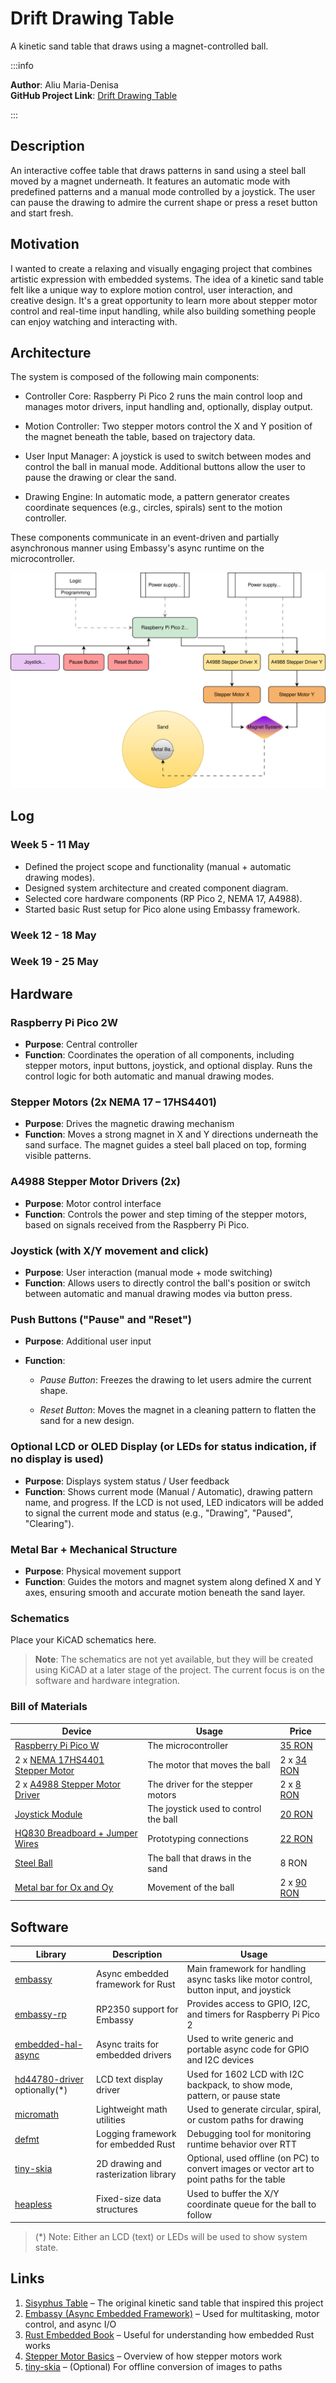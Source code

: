 # Drift Drawing Table
A kinetic sand table that draws using a magnet-controlled ball.

:::info 

**Author**: Aliu Maria-Denisa \
**GitHub Project Link**: [Drift Drawing Table](https://github.com/UPB-PMRust-Students/proiect-mariaaliu)

:::

## Description

An interactive coffee table that draws patterns in sand using a steel ball moved by a magnet underneath. It features an automatic mode with predefined patterns and a manual mode controlled by a joystick. The user can pause the drawing to admire the current shape or press a reset button and start fresh.

## Motivation

I wanted to create a relaxing and visually engaging project that combines artistic expression with embedded systems. The idea of a kinetic sand table felt like a unique way to explore motion control, user interaction, and creative design. It's a great opportunity to learn more about stepper motor control and real-time input handling, while also building something people can enjoy watching and interacting with.

## Architecture 

The system is composed of the following main components:

- Controller Core: Raspberry Pi Pico 2 runs the main control loop and manages motor drivers, input handling and, optionally, display output.

- Motion Controller: Two stepper motors control the X and Y position of the magnet beneath the table, based on trajectory data.

- User Input Manager: A joystick is used to switch between modes and control the ball in manual mode. Additional buttons allow the user to pause the drawing or clear the sand.

- Drawing Engine: In automatic mode, a pattern generator creates coordinate sequences (e.g., circles, spirals) sent to the motion controller.

These components communicate in an event-driven and partially asynchronous manner using Embassy's async runtime on the microcontroller.

![alt text](schematics.drawio.svg)

## Log

<!-- write your progress here every week -->

### Week 5 - 11 May
- Defined the project scope and functionality (manual + automatic drawing modes).
- Designed system architecture and created component diagram.
- Selected core hardware components (RP Pico 2, NEMA 17, A4988).
- Started basic Rust setup for Pico alone using Embassy framework.

### Week 12 - 18 May

### Week 19 - 25 May

## Hardware

### Raspberry Pi Pico 2W

- **Purpose**: Central controller
- **Function**: Coordinates the operation of all components, including stepper motors, input buttons, joystick, and optional display. Runs the control logic for both automatic and manual drawing modes.

### Stepper Motors (2x NEMA 17 – 17HS4401)

- **Purpose**: Drives the magnetic drawing mechanism
- **Function**: Moves a strong magnet in X and Y directions underneath the sand surface. The magnet guides a steel ball placed on top, forming visible patterns.

### A4988 Stepper Motor Drivers (2x)

- **Purpose**: Motor control interface
- **Function**: Controls the power and step timing of the stepper motors, based on signals received from the Raspberry Pi Pico.

### Joystick (with X/Y movement and click)

- **Purpose**: User interaction (manual mode + mode switching)
- **Function**: Allows users to directly control the ball's position or switch between automatic and manual drawing modes via button press.

### Push Buttons ("Pause" and "Reset")

- **Purpose**: Additional user input
- **Function**:

    - *Pause Button*: Freezes the drawing to let users admire the current shape.

    - *Reset Button*: Moves the magnet in a cleaning pattern to flatten the sand for a new design.

### Optional LCD or OLED Display (or LEDs for status indication, if no display is used)

- **Purpose**: Displays system status / User feedback
- **Function**: Shows current mode (Manual / Automatic), drawing pattern name, and progress.
If the LCD is not used, LED indicators will be added to signal the current mode and status (e.g., "Drawing", "Paused", "Clearing").

### Metal Bar + Mechanical Structure

- **Purpose**: Physical movement support
- **Function**: Guides the motors and magnet system along defined X and Y axes, ensuring smooth and accurate motion beneath the sand layer.

### Schematics

Place your KiCAD schematics here.

> **Note**: The schematics are not yet available, but they will be created using KiCAD
at a later stage of the project. The current focus is on the software and hardware integration.

### Bill of Materials

<!-- Fill out this table with all the hardware components that you might need.

The format is 
```
| [Device](link://to/device) | This is used ... | [price](link://to/store) |

```

-->

| Device | Usage | Price |
|--------|--------|-------|
| [Raspberry Pi Pico W](https://www.raspberrypi.com/documentation/microcontrollers/raspberry-pi-pico.html) | The microcontroller | [35 RON](https://www.optimusdigital.ro/ro/placi-raspberry-pi/13327-raspberry-pi-pico-2-w.html?search_query=5056561803975&results=1) |
| 2 x [NEMA 17HS4401 Stepper Motor](https://www.alldatasheet.com/datasheet-pdf/pdf/1245671/NINGBO/17HS4401.html) | The motor that moves the ball | 2 x [34 RON](https://www.optimusdigital.ro/ro/motoare-motoare-pas-cu-pas/5057-motor-pas-cu-pas-17hs4401-17-a-40-ncm.html?search_query=0104110000039231&results=1) |
| 2 x  [A4988 Stepper Motor Driver](https://www.pololu.com/product/1182) | The driver for the stepper motors | 2 x [8 RON](https://www.optimusdigital.ro/ro/drivere-de-motoare-pas-cu-pas/155-driver-pentru-motoare-pas-cu-pas-a4988.html?search_query=0104110000000040&results=1) |
| [Joystick Module](https://handsontec.com/dataspecs/module/Arduino%20Shield/Joystick%20Shield.pdf) | The joystick used to control the ball | [20 RON](https://www.optimusdigital.ro/ro/shield-uri-pentru-arduino/1283-shield-joystick-pentru-arduino.html?search_query=0104110000009807&results=1) |
| [HQ830 Breadboard + Jumper Wires](https://www.optimusdigital.ro/ro/cautare?controller=search&orderby=position&orderway=desc&search_query=Kit+Breadboard+HQ830+cu+Fire+%C8%99i+Surs%C4%83&submit_search=) | Prototyping connections | [22 RON](https://www.optimusdigital.ro/ro/cautare?controller=search&orderby=position&orderway=desc&search_query=Kit+Breadboard+HQ830+cu+Fire+%C8%99i+Surs%C4%83&submit_search=) |
| [Steel Ball](https://euromagnet.ro/bil-magnetic-neodim-13mm-n40?gad_source=1&gad_campaignid=21662404508&gclid=Cj0KCQjw2tHABhCiARIsANZzDWooYVeVaVG_7j-K9WNkBQOXlxx8pOWa-ywj-nRS9EYUWV7GFKytoYEaAsNHEALw_wcB) | The ball that draws in the sand | 8 RON |
| [Metal bar for Ox and Oy](https://www.temu.com/ul/kuiper/un9.html?subj=coupon-un&_bg_fs=1&_p_jump_id=895&_x_vst_scene=adg&goods_id=601099563639421&sku_id=17592407214716&adg_ctx=a-fbaaccb2~c-e6246f78~f-3ba1efa7&_x_ads_sub_channel=shopping&_p_rfs=1&_x_ns_prz_type=-1&_x_ns_sku_id=17592407214716&_x_ns_gid=601099563639421&mrk_rec=1&_x_ads_channel=google&_x_gmc_account=778689129&_x_login_type=Google&_x_ads_account=5683721747&_x_ads_set=21734348112&_x_ads_id=174678035464&_x_ads_creative_id=714578127546&_x_ns_source=g&_x_ns_gclid=Cj0KCQjw2tHABhCiARIsANZzDWobpE6ql2oJHeZuVbWw8pnxuDFj2E_C2u6mESc5KaPPqVyepC6fjJQaAqZREALw_wcB&_x_ns_placement=&_x_ns_match_type=&_x_ns_ad_position=&_x_ns_product_id=17592407214716&_x_ns_target=&_x_ns_devicemodel=&_x_ns_wbraid=Cj4KCAjwt8zABhBJEi4AaTmnTHH3iKDVlX22EA51ieGmjqgYqNE2bCzUlCSScSaM2LeaHEAK8-IcZiNqGgLrKA&_x_ns_gbraid=0AAAAAo4mICGFkXhamxAuEbvBsmB9P5-8N&_x_ns_targetid=pla-2319869360114&gad_source=1&gad_campaignid=21734348112&gclid=Cj0KCQjw2tHABhCiARIsANZzDWobpE6ql2oJHeZuVbWw8pnxuDFj2E_C2u6mESc5KaPPqVyepC6fjJQaAqZREALw_wcB&refer_page_name=kuiper&refer_page_id=13554_1746174012766_euhucr5b61&refer_page_sn=13554&_x_sessn_id=n9qgybhp2w&is_back=1&no_cache_id=54wi1) | Movement of the ball | 2 x [90 RON](https://www.temu.com/ul/kuiper/un9.html?subj=coupon-un&_bg_fs=1&_p_jump_id=895&_x_vst_scene=adg&goods_id=601099563639421&sku_id=17592407214716&adg_ctx=a-fbaaccb2~c-e6246f78~f-3ba1efa7&_x_ads_sub_channel=shopping&_p_rfs=1&_x_ns_prz_type=-1&_x_ns_sku_id=17592407214716&_x_ns_gid=601099563639421&mrk_rec=1&_x_ads_channel=google&_x_gmc_account=778689129&_x_login_type=Google&_x_ads_account=5683721747&_x_ads_set=21734348112&_x_ads_id=174678035464&_x_ads_creative_id=714578127546&_x_ns_source=g&_x_ns_gclid=Cj0KCQjw2tHABhCiARIsANZzDWobpE6ql2oJHeZuVbWw8pnxuDFj2E_C2u6mESc5KaPPqVyepC6fjJQaAqZREALw_wcB&_x_ns_placement=&_x_ns_match_type=&_x_ns_ad_position=&_x_ns_product_id=17592407214716&_x_ns_target=&_x_ns_devicemodel=&_x_ns_wbraid=Cj4KCAjwt8zABhBJEi4AaTmnTHH3iKDVlX22EA51ieGmjqgYqNE2bCzUlCSScSaM2LeaHEAK8-IcZiNqGgLrKA&_x_ns_gbraid=0AAAAAo4mICGFkXhamxAuEbvBsmB9P5-8N&_x_ns_targetid=pla-2319869360114&gad_source=1&gad_campaignid=21734348112&gclid=Cj0KCQjw2tHABhCiARIsANZzDWobpE6ql2oJHeZuVbWw8pnxuDFj2E_C2u6mESc5KaPPqVyepC6fjJQaAqZREALw_wcB&refer_page_name=kuiper&refer_page_id=13554_1746174012766_euhucr5b61&refer_page_sn=13554&_x_sessn_id=n9qgybhp2w&is_back=1&no_cache_id=54wi1) |

## Software

| Library | Description | Usage |
|---------|-------------|-------|
| [embassy](https://github.com/embassy-rs/embassy) | Async embedded framework for Rust | Main framework for handling async tasks like motor control, button input, and joystick |
| [embassy-rp](https://github.com/embassy-rs/embassy) | RP2350 support for Embassy | Provides access to GPIO, I2C, and timers for Raspberry Pi Pico 2 |
| [embedded-hal-async](https://github.com/rust-embedded/embedded-hal) | Async traits for embedded drivers | Used to write generic and portable async code for GPIO and I2C devices |
| [hd44780-driver](https://github.com/eldruin/hd44780-driver) optionally(*) | LCD text display driver | Used for 1602 LCD with I2C backpack, to show mode, pattern, or pause state |
| [micromath](https://docs.rs/micromath/latest/micromath) | Lightweight math utilities | Used to generate circular, spiral, or custom paths for drawing |
| [defmt](https://github.com/knurling-rs/defmt) | Logging framework for embedded Rust | Debugging tool for monitoring runtime behavior over RTT |
| [tiny-skia](https://github.com/RazrFalcon/tiny-skia) | 2D drawing and rasterization library | Optional, used offline (on PC) to convert images or vector art to point paths for the table |
| [heapless](https://github.com/japaric/heapless) | Fixed-size data structures | Used to buffer the X/Y coordinate queue for the ball to follow |

> (*) Note: Either an LCD (text) or LEDs will be used to show system state.


## Links

<!-- Add a few links that inspired you and that you think you will use for your project -->

1. [Sisyphus Table](https://sisyphus-industries.com/) – The original kinetic sand table that inspired this project
2. [Embassy (Async Embedded Framework)](https://embassy.dev/) – Used for multitasking, motor control, and async I/O
3. [Rust Embedded Book](https://docs.rust-embedded.org/book/) – Useful for understanding how embedded Rust works
4. [Stepper Motor Basics](https://www.youtube.com/watch?v=09Mpkjcr0bo) – Overview of how stepper motors work
5. [tiny-skia](https://github.com/RazrFalcon/tiny-skia) – (Optional) For offline conversion of images to paths
